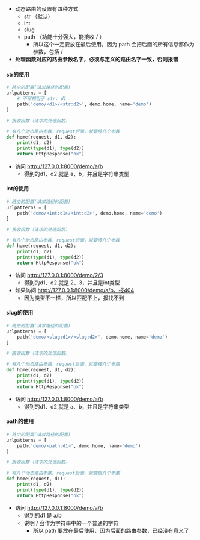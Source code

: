 - 动态路由的设置有四种方式
  - str （默认）
  - int 
  - slug
  - path （功能十分强大，能接收 / ）
    - 所以这个一定要放在最后使用，因为 path 会把后面的所有信息都作为参数，包括 / 
- **处理函数对应的路由参数名字，必须与定义的路由名字一致，否则报错**



#### str的使用
```py
# 路由的配置(请求路径的配置)
urlpatterns = [
    # 不写相当于 str: d1
    path('demo/<d1>/<str:d2>', demo.home, name='demo')
]
```
```py
# 接收函数（请求的处理函数）

# 有几个动态路由参数，request后面，就要接几个参数
def home(request, d1, d2):
    print(d1, d2)
    print(type(d1), type(d2))
    return HttpResponse("ok")
```
- 访问 http://127.0.0.1:8000/demo/a/b 
  - 得到的d1、d2 就是 a、b，并且是字符串类型


#### int的使用
```py
# 路由的配置(请求路径的配置)
urlpatterns = [
    path('demo/<int:d1>/<int:d2>', demo.home, name='demo')
]
```
```py
# 接收函数（请求的处理函数）

# 有几个动态路由参数，request后面，就要接几个参数
def home(request, d1, d2):
    print(d1, d2)
    print(type(d1), type(d2))
    return HttpResponse("ok")
```
- 访问 http://127.0.0.1:8000/demo/2/3
  - 得到的d1、d2 就是 2、3，并且是int类型
- 如果访问 http://127.0.0.1:8000/demo/a/b，报404
  - 因为类型不一样，所以匹配不上，报找不到

#### slug的使用
```py
# 路由的配置(请求路径的配置)
urlpatterns = [
    path('demo/<slug:d1>/<slug:d2>', demo.home, name='demo')
]
```
```py
# 接收函数（请求的处理函数）

# 有几个动态路由参数，request后面，就要接几个参数
def home(request, d1, d2):
    print(d1, d2)
    print(type(d1), type(d2))
    return HttpResponse("ok")
```
- 访问 http://127.0.0.1:8000/demo/a/b 
  - 得到的d1、d2 就是 a、b，并且是字符串类型

#### path的使用
```py
# 路由的配置(请求路径的配置)
urlpatterns = [
    path('demo/<path:d1>', demo.home, name='demo')
]
```
```py
# 接收函数（请求的处理函数）

# 有几个动态路由参数，request后面，就要接几个参数
def home(request, d1):
    print(d1, d2)
    print(type(d1), type(d2))
    return HttpResponse("ok")
```
- 访问 http://127.0.0.1:8000/demo/a/b 
  - 得到的d1 是 a/b
  - 说明 / 会作为字符串中的一个普通的字符
    - 所以 path 要放在最后使用，因为后面的路由参数，已经没有意义了
